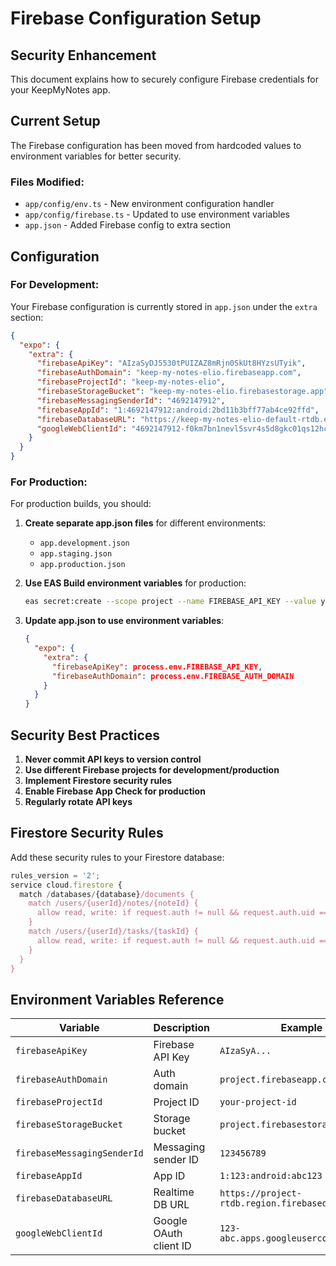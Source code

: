 # Firebase Configuration Setup

## Security Enhancement

This document explains how to securely configure Firebase credentials for your KeepMyNotes app.

## Current Setup

The Firebase configuration has been moved from hardcoded values to environment variables for better security.

### Files Modified:
- `app/config/env.ts` - New environment configuration handler
- `app/config/firebase.ts` - Updated to use environment variables
- `app.json` - Added Firebase config to extra section

## Configuration

### For Development:
Your Firebase configuration is currently stored in `app.json` under the `extra` section:

```json
{
  "expo": {
    "extra": {
      "firebaseApiKey": "AIzaSyDJ5530tPUIZAZ8mRjn0SkUt8HYzsUTyik",
      "firebaseAuthDomain": "keep-my-notes-elio.firebaseapp.com",
      "firebaseProjectId": "keep-my-notes-elio",
      "firebaseStorageBucket": "keep-my-notes-elio.firebasestorage.app",
      "firebaseMessagingSenderId": "4692147912",
      "firebaseAppId": "1:4692147912:android:2bd11b3bff77ab4ce92ffd",
      "firebaseDatabaseURL": "https://keep-my-notes-elio-default-rtdb.europe-west1.firebasedatabase.app",
      "googleWebClientId": "4692147912-f0km7bn1nevl5svr4s5d8gkc01qs12hc.apps.googleusercontent.com"
    }
  }
}
```

### For Production:
For production builds, you should:

1. **Create separate app.json files** for different environments:
   - `app.development.json`
   - `app.staging.json` 
   - `app.production.json`

2. **Use EAS Build environment variables** for production:
   ```bash
   eas secret:create --scope project --name FIREBASE_API_KEY --value your_production_api_key
   ```

3. **Update app.json to use environment variables**:
   ```json
   {
     "expo": {
       "extra": {
         "firebaseApiKey": process.env.FIREBASE_API_KEY,
         "firebaseAuthDomain": process.env.FIREBASE_AUTH_DOMAIN
       }
     }
   }
   ```

## Security Best Practices

1. **Never commit API keys to version control**
2. **Use different Firebase projects for development/production**
3. **Implement Firestore security rules**
4. **Enable Firebase App Check for production**
5. **Regularly rotate API keys**

## Firestore Security Rules

Add these security rules to your Firestore database:

```javascript
rules_version = '2';
service cloud.firestore {
  match /databases/{database}/documents {
    match /users/{userId}/notes/{noteId} {
      allow read, write: if request.auth != null && request.auth.uid == userId;
    }
    match /users/{userId}/tasks/{taskId} {
      allow read, write: if request.auth != null && request.auth.uid == userId;
    }
  }
}
```

## Environment Variables Reference

| Variable | Description | Example |
|----------|-------------|---------|
| `firebaseApiKey` | Firebase API Key | `AIzaSyA...` |
| `firebaseAuthDomain` | Auth domain | `project.firebaseapp.com` |
| `firebaseProjectId` | Project ID | `your-project-id` |
| `firebaseStorageBucket` | Storage bucket | `project.firebasestorage.app` |
| `firebaseMessagingSenderId` | Messaging sender ID | `123456789` |
| `firebaseAppId` | App ID | `1:123:android:abc123` |
| `firebaseDatabaseURL` | Realtime DB URL | `https://project-rtdb.region.firebasedatabase.app` |
| `googleWebClientId` | Google OAuth client ID | `123-abc.apps.googleusercontent.com` |
